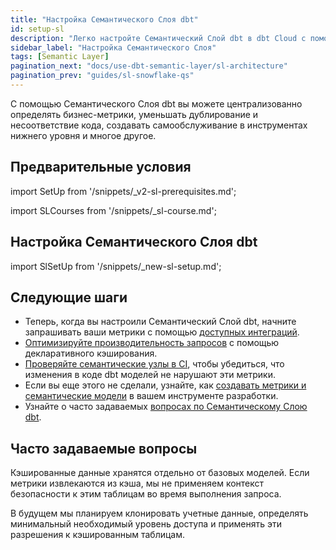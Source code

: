 ```yaml
---
title: "Настройка Семантического Слоя dbt"
id: setup-sl
description: "Легко настройте Семантический Слой dbt в dbt Cloud с помощью интуитивной навигации."
sidebar_label: "Настройка Семантического Слоя"
tags: [Semantic Layer]
pagination_next: "docs/use-dbt-semantic-layer/sl-architecture"
pagination_prev: "guides/sl-snowflake-qs"
---
```


С помощью Семантического Слоя dbt вы можете централизованно определять бизнес-метрики, уменьшать дублирование и несоответствие кода, создавать самообслуживание в инструментах нижнего уровня и многое другое.

## Предварительные условия

import SetUp from '/snippets/_v2-sl-prerequisites.md';

<SetUp/>

import SLCourses from '/snippets/_sl-course.md';

<SLCourses/>

## Настройка Семантического Слоя dbt

import SlSetUp from '/snippets/_new-sl-setup.md';  

<SlSetUp/>

<!--
1. Создайте новую среду в dbt Cloud, выбрав **Deploy**, а затем **Environments**.
2. Выберите **dbt Version 1.6** (или последнюю) и введите свои учетные данные для развертывания.
3. Чтобы настроить новый Семантический Слой, необходимо успешно выполнить запуск в вашей новой среде. Мы рекомендуем выполнить `dbt ls`, так как `dbt build` не будет успешным, пока вы не создадите и не определите семантические модели и метрики.
4. Чтобы включить Семантический Слой dbt, перейдите на страницу **Account Settings**, а затем выберите конкретный проект, для которого вы хотите включить Семантический Слой.
5. На странице **Project Details** выберите **Configure Semantic Layer.** Это предложит вам ввести учетные данные для подключения к платформе данных для Семантического Слоя и выбрать среду, в которой вы хотите включить Семантический Слой. Мы рекомендуем использовать менее привилегированный набор учетных данных при настройке вашего подключения. Семантический слой требует разрешений SELECT и CREATE TABLE.
6. После ввода ваших учетных данных вы должны увидеть информацию о подключении, которая позволит вам подключиться к инструментам нижнего уровня. Если инструмент, который вы используете, может подключаться с помощью JDBC, вы можете сохранить **JDBC URL** или каждый из предоставленных компонентов (например, идентификатор среды, хост). В качестве альтернативы, если инструмент, к которому вы подключаетесь, использует GraphQL API Семантического Слоя, сохраните информацию о хосте GraphQL API.
7. Затем вернитесь на страницу **Project Details** и выберите **Generate Service Token**, чтобы создать служебный токен Семантического Слоя. Сохраните этот токен для дальнейшего использования.
8. Готово 🎉! Семантический слой теперь включен для вашего проекта.
-->

## Следующие шаги

- Теперь, когда вы настроили Семантический Слой dbt, начните запрашивать ваши метрики с помощью [доступных интеграций](/docs/cloud-integrations/avail-sl-integrations).
- [Оптимизируйте производительность запросов](/docs/use-dbt-semantic-layer/sl-cache) с помощью декларативного кэширования.
- [Проверяйте семантические узлы в CI](/docs/deploy/ci-jobs#semantic-validations-in-ci), чтобы убедиться, что изменения в коде dbt моделей не нарушают эти метрики.
- Если вы еще этого не сделали, узнайте, как [создавать метрики и семантические модели](/docs/build/build-metrics-intro) в вашем инструменте разработки.
- Узнайте о часто задаваемых [вопросах по Семантическому Слою dbt](/docs/use-dbt-semantic-layer/sl-faqs).

## Часто задаваемые вопросы

<DetailsToggle alt_header="Как кэширование взаимодействует с контролем доступа?">

Кэшированные данные хранятся отдельно от базовых моделей. Если метрики извлекаются из кэша, мы не применяем контекст безопасности к этим таблицам во время выполнения запроса.

В будущем мы планируем клонировать учетные данные, определять минимальный необходимый уровень доступа и применять эти разрешения к кэшированным таблицам.

</DetailsToggle>